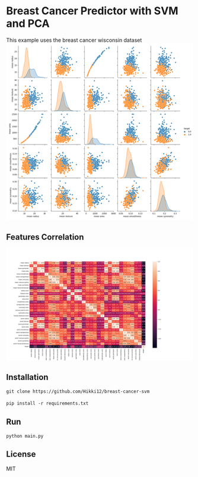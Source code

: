 # Breast Cancer Predictor with SVM and PCA

This example uses the breast cancer wisconsin dataset
<img src="./docs/images/pairplot.png">

## Features Correlation
<img src="./docs/images/heatmap.png">

## Installation
```
git clone https://github.com/Hikki12/breast-cancer-svm

pip install -r requirements.txt
```

## Run
```
python main.py
```

## License
MIT
